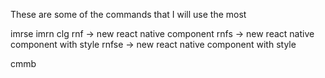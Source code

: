 These are some of the commands that I will use the most

imrse
imrn
clg
rnf -> new react native component
rnfs -> new react native component with style
rnfse -> new react native component with style


cmmb